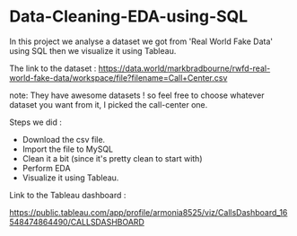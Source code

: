 # Data-Cleaning-EDA-using-SQL

In this project we analyse a dataset we got from 'Real World Fake Data' using SQL then we visualize it using Tableau.

The link to the dataset : https://data.world/markbradbourne/rwfd-real-world-fake-data/workspace/file?filename=Call+Center.csv

note: They have awesome datasets ! so feel free to choose whatever dataset you want from it, I picked the call-center one.

Steps we did :
* Download the csv file.
* Import the file to MySQL
* Clean it a bit (since it's pretty clean to start with)
* Perform EDA
* Visualize it using Tableau.


Link to the Tableau dashboard : 

https://public.tableau.com/app/profile/armonia8525/viz/CallsDashboard_16548474864490/CALLSDASHBOARD
